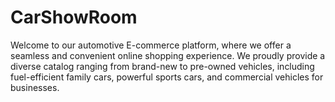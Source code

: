 # CarShowRoom
Welcome to our automotive E-commerce platform, where we offer a seamless and convenient online shopping experience. We proudly provide a diverse catalog ranging from brand-new to pre-owned vehicles, including fuel-efficient family cars, powerful sports cars, and commercial vehicles for businesses.
